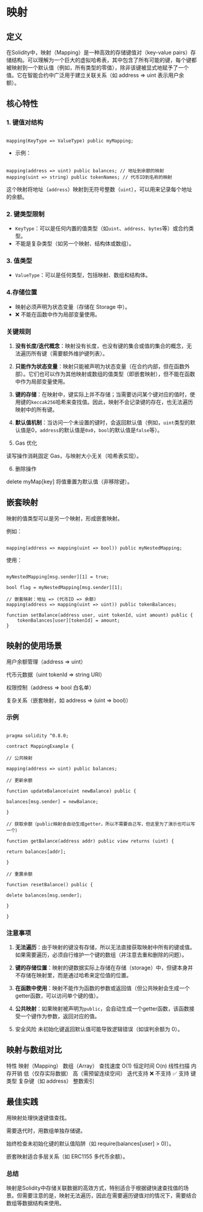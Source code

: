 # 映射

## 定义

在Solidity中，映射（Mapping）是一种高效的存储键值对（key-value pairs）存储结构。可以理解为一个巨大的虚拟哈希表，其中包含了所有可能的键，每个键都被映射到一个默认值（例如，所有类型的零值），除非该键被显式地赋予了一个值。它在智能合约中广泛用于建立关联关系（如 address => uint 表示用户余额）。

## 核心特性

### 1. 键值对结构

```solidity

mapping(KeyType => ValueType) public myMapping;

```

- 示例：

```solidity

mapping(address => uint) public balances; // 地址到余额的映射
mapping(uint => string) public tokenNames; // 代币ID到名称的映射

```

这个映射将地址（`address`）映射到无符号整数（`uint`），可以用来记录每个地址的余额。

### 2. 键类型限制

- `KeyType`：可以是任何内置的值类型（如`uint`、`address`、`bytes`等）或合约类型。
- 不能是复杂类型（如另一个映射、结构体或数组）。

### 3. 值类型

- `ValueType`：可以是任何类型，包括映射、数组和结构体。

### 4.存储位置

- 映射必须声明为状态变量（存储在 Storage 中）。
- ❌ 不能在函数中作为局部变量使用。

### 关键规则

1. **没有长度/迭代概念**：映射没有长度，也没有键的集合或值的集合的概念，无法遍历所有键（需要额外维护键列表）。

2. **只能作为状态变量**：映射只能被声明为状态变量（在合约内部，但在函数外部）。它们也可以作为其他映射或数组的值类型（即嵌套映射），但不能在函数中作为局部变量使用。

3. **键的存储**：在映射中，键实际上并不存储；当需要访问某个键对应的值时，使用键的`keccak256`哈希来查找值。因此，映射不会记录键的存在，也无法遍历映射中的所有键。

4. **默认值机制**：当访问一个未设置的键时，会返回默认值（例如，`uint`类型的默认值是0，`address`的默认值是`0x0`，`bool`的默认值是`false`等）。

5. Gas 优化

读写操作消耗固定 Gas，与映射大小无关（哈希表实现）。

6. 删除操作

delete myMap[key] 将值重置为默认值（非移除键）。

## 嵌套映射

映射的值类型可以是另一个映射，形成嵌套映射。

例如：

```solidity

mapping(address => mapping(uint => bool)) public myNestedMapping;

```

使用：

```solidity

myNestedMapping[msg.sender][1] = true;

bool flag = myNestedMapping[msg.sender][1];

// 嵌套映射：地址 => (代币ID => 余额)
mapping(address => mapping(uint => uint)) public tokenBalances;

function setBalance(address user, uint tokenId, uint amount) public {
    tokenBalances[user][tokenId] = amount;
}
```

## 映射的使用场景

用户余额管理（address => uint）

代币元数据（uint tokenId => string URI）

权限控制（address => bool 白名单）

复杂关系（嵌套映射，如 address => (uint => bool)）

### 示例

```solidity

pragma solidity ^0.8.0;

contract MappingExample {

// 公共映射

mapping(address => uint) public balances;

// 更新余额

function updateBalance(uint newBalance) public {

balances[msg.sender] = newBalance;

}

// 获取余额（public映射会自动生成getter，所以不需要自己写，但这里为了演示也可以写一个）

function getBalance(address addr) public view returns (uint) {

return balances[addr];

}

// 重置余额

function resetBalance() public {

delete balances[msg.sender];

}

}

```

### 注意事项

1. **无法遍历**：由于映射的键没有存储，所以无法直接获取映射中所有的键或值。如果需要遍历，必须自行维护一个键的数组（并注意去重和删除的问题）。

2. **键的存储位置**：映射的键数据实际上存储在存储（storage）中，但键本身并不存储在映射里，而是通过哈希来定位值的位置。

3. **在函数中使用**：映射不能作为函数的参数或返回值（但公共映射会生成一个getter函数，可以访问单个键的值）。

4. **公共映射**：如果映射被声明为`public`，会自动生成一个getter函数，该函数接受一个键作为参数，返回对应的值。

5. 安全风险
未初始化键返回默认值可能导致逻辑错误（如误判余额为 0）。

## 映射与数组对比

特性 映射（Mapping） 数组（Array）
查找速度 O(1) 恒定时间 O(n) 线性扫描
内存开销 低（仅存实际数据） 高（需预留连续空间）
迭代支持 ❌ 不支持 ✅ 支持
键类型 复杂键（如 address） 整数索引

## 最佳实践

用映射处理快速键值查找。

需要迭代时，用数组单独存储键。

始终检查未初始化键的默认值陷阱（如 require(balances[user] > 0)）。

嵌套映射适合多层关系（如 ERC1155 多代币余额）。

### 总结

映射是Solidity中存储关联数据的高效方式，特别适合于根据键快速查找值的场景。但需要注意的是，映射无法遍历，因此在需要遍历键值对的情况下，需要结合数组等数据结构来使用。
